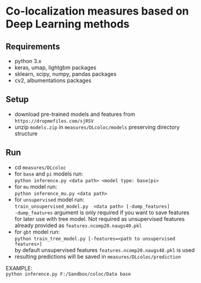 # Co-localization measures based on Deep Learning methods

## Requirements

* python 3.x
* keras, umap, lightgbm packages
* sklearn, scipy, numpy, pandas packages
* cv2, albumentations packages

## Setup

* download pre-trained models and features from `https://dropmefiles.com/sjRSV`  
* unzip `models.zip` in `measures/DLcoloc/models` preserving directory structure  

## Run

* cd `measures/DLcoloc`
* for `base` and `pi`  models run:  
    `python inference.py <data path> <model type: base|pi>`  
* for `mu` model run:  
    `python inference_mu.py <data path>`
* for `unsupervised` model run:  
    `train_unsupervised_model.py  <data path> [-dump_features]`  
   `-dump_features` argument is only required if you want to save features for later use with tree model. Not required as unsupervised features already provided as `features.ncomp20.naugs40.pkl`
* for `gbt` model run:  
    `python train_tree_model.py [-features=<path to unsupervised features>]`  
    by default unsupervised features `features.ncomp20.naugs40.pkl` is used
* resulting predictions will be saved in `measures/DLcoloc/prediction`  
  
EXAMPLE:  
  `python inference.py F:/Sandbox/coloc/Data base`
